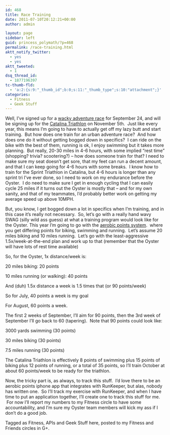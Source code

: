 ```yaml
---
id: 468
title: Race Training
date: 2011-07-10T20:12:21+00:00
author: admin

layout: page
sidebar: left
guid: princess_polymath/?p=468
permalink: /race-training.html
aktt_notify_twitter:
  - yes
  - yes
aktt_tweeted:
  - 1
dsq_thread_id:
  - 1877196397
tc-thumb-fld:
  - 'a:2:{s:9:"_thumb_id";b:0;s:11:"_thumb_type";s:10:"attachment";}'
categories:
  - Fitness
  - Geek Stuff
---
```

Well, I&#8217;ve signed up for a [wacky adventure race](http://oysterracingseries.com/San_Francisco.php) for September 24, and will be signing up for the [Catalina Triathlon](http://www.pacificsportsllc.com/santa-catalina-tri-event-info/) on November 5th.  Just like every year, this means I&#8217;m going to have to actually get off my lazy butt and start training.  But how does one train for an urban adventure race?  And how does one do it without getting bogged down in specifics?  I can ride on the bike with the best of them, running is ok, I enjoy swimming but it takes more planning.  But really, 20-30 miles in 4-6 hours, with some implied &#8220;rest time&#8221; (shopping? trivia? scootering?) &#8211; how does someone train for that? I need to make sure my seat doesn&#8217;t get sore, that my feet can run a decent amount, and that I can keep going for 4-6 hours with some breaks.  I know how to train for the Sprint Triathlon in Catalina, but 4-6 hours is longer than any sprint tri I&#8217;ve ever done, so I need to work on my endurance before the Oyster.  I do need to make sure I get in enough cycling that I can easily cycle 25 miles if it turns out the Oyster is mostly that &#8211; and for my own sanity, and that of my teammates, I&#8217;d probably better work on getting my average speed up above 10MPH.

But, you know, I get bogged down a lot in specifics when I&#8217;m training, and in this case it&#8217;s really not necessary.  So, let&#8217;s go with a really hand wavy SWAG (silly wild ass guess) at what a training program would look like for the Oyster. This year I&#8217;m going to go with the [aerobic points system](http://www.slowtwitch.com/Training/General_Physiology/Aerobic_points_system_15.html).  where you get differing points for biking, swimming and running.  Let&#8217;s assume 20 miles biking and 10 miles running.  Let&#8217;s go with the least-aggressive 1.5x/week-at-the-end plan and work up to that (remember that the Oyster will have lots of rest time available)

So, for the Oyster, 1x distance/week is:
  
20 miles biking: 20 points
  
10 miles running (or walking): 40 points

And (duh) 1.5x distance a week is 1.5 times that (or 90 points/week)

So for July, 40 points a week is my goal

For August, 60 points a week.

The first 2 weeks of September, I&#8217;ll aim for 90 points, then the 3rd week of September I&#8217;ll go back to 60 (tapering).  Note that 90 points could look like:

3000 yards swimming (30 points)
  
30 miles biking (30 points)
  
7.5 miles running (30 points)

The Catalina Triathlon is effectively 8 points of swimming plus 15 points of biking plus 12 points of running, or a total of 35 points, so I&#8217;ll train October at about 60 points/week to be ready for the triathlon.

Now, the tricky part is, as always, to track this stuff.  I&#8217;d love there to be an aerobic points iphone app that integrates with RunKeeper, but alas, nobody has written one.  So I&#8217;ll track my exercise with RunKeeper, and when I have time to put an application together, I&#8217;ll create one to track this stuff for me.  For now I&#8217;ll report my numbers to my Fitness circle to have some accountability, and I&#8217;m sure my Oyster team members will kick my ass if I don&#8217;t do a good job.

Tagged as Fitness, APIs and Geek Stuff here, posted to my Fitness and Friends circles in G+.